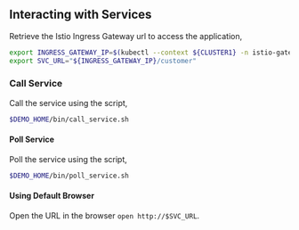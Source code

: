 ## Interacting with Services

Retrieve the Istio Ingress Gateway url to access the application,

```bash
export INGRESS_GATEWAY_IP=$(kubectl --context ${CLUSTER1} -n istio-gateways get svc ingressgateway -o jsonpath='{.status.loadBalancer.ingress[0].*}')
export SVC_URL="${INGRESS_GATEWAY_IP}/customer"
```

### Call Service

Call the service using the script,

```bash
$DEMO_HOME/bin/call_service.sh
```

#### Poll Service

Poll the service using the script,

```bash
$DEMO_HOME/bin/poll_service.sh
```

#### Using Default Browser

Open the URL in the browser `open http://$SVC_URL`.
